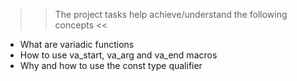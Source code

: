 >> The project tasks help achieve/understand the following concepts <<
- What are variadic functions
- How to use va_start, va_arg and va_end macros
- Why and how to use the const type qualifier

